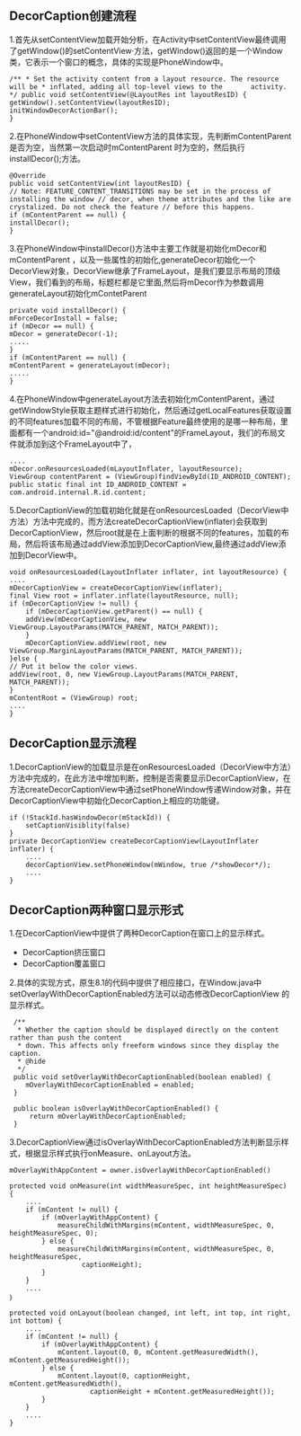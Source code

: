 ## DecorCaption创建流程
1.首先从setContentView加载开始分析，在Activity中setContentView最终调用了getWindow()的setContentView·方法，getWindow()返回的是一个Window类，它表示一个窗口的概念，具体的实现是PhoneWindow中。

    /** * Set the activity content from a layout resource. The resource will be * inflated, adding all top-level views to the       activity. */ public void setContentView(@LayoutRes int layoutResID) {
    getWindow().setContentView(layoutResID);
    initWindowDecorActionBar();
    }
2.在PhoneWindow中setContentView方法的具体实现，先判断mContentParent 是否为空，当然第一次启动时mContentParent 时为空的，然后执行installDecor();方法。

    @Override
    public void setContentView(int layoutResID) {
    // Note: FEATURE_CONTENT_TRANSITIONS may be set in the process of installing the window // decor, when theme attributes and the like are crystalized. Do not check the feature // before this happens.
    if (mContentParent == null) {
    installDecor();
    }
3.在PhoneWindow中installDecor()方法中主要工作就是初始化mDecor和mContentParent ，以及一些属性的初始化,generateDecor初始化一个DecorView对象，DecorView继承了FrameLayout，是我们要显示布局的顶级View，我们看到的布局，标题栏都是它里面,然后将mDecor作为参数调用generateLayout初始化mContetParent

    private void installDecor() {
    mForceDecorInstall = false;
    if (mDecor == null) {
    mDecor = generateDecor(-1);
    .....
    }
    if (mContentParent == null) {
    mContentParent = generateLayout(mDecor);
    .....
    }
4.在PhoneWindow中generateLayout方法去初始化mContentParent，通过getWindowStyle获取主题样式进行初始化，然后通过getLocalFeatures获取设置的不同features加载不同的布局，不管根据Feature最终使用的是哪一种布局，里面都有一个android:id="@android:id/content"的FrameLayout，我们的布局文件就添加到这个FrameLayout中了，
 
    ....
    mDecor.onResourcesLoaded(mLayoutInflater, layoutResource);
    ViewGroup contentParent = (ViewGroup)findViewById(ID_ANDROID_CONTENT);
    public static final int ID_ANDROID_CONTENT = com.android.internal.R.id.content;
5.DecorCaptionView的加载初始化就是在onResourcesLoaded（DecorView中方法）方法中完成的，而方法createDecorCaptionView(inflater)会获取到DecorCaptionView，然后root就是在上面判断的根据不同的features，加载的布局，然后将该布局通过addView添加到DecorCaptionView,最终通过addView添加到DecorView中。

    void onResourcesLoaded(LayoutInflater inflater, int layoutResource) {
    ....
    mDecorCaptionView = createDecorCaptionView(inflater);
    final View root = inflater.inflate(layoutResource, null);
    if (mDecorCaptionView != null) {
        if (mDecorCaptionView.getParent() == null) {
        addView(mDecorCaptionView, new ViewGroup.LayoutParams(MATCH_PARENT, MATCH_PARENT));
        }
        mDecorCaptionView.addView(root, new ViewGroup.MarginLayoutParams(MATCH_PARENT, MATCH_PARENT));
    }else {
    // Put it below the color views.
    addView(root, 0, new ViewGroup.LayoutParams(MATCH_PARENT, MATCH_PARENT));
    }
    mContentRoot = (ViewGroup) root;
    ....
    }
 
## DecorCaption显示流程
1.DecorCaptionView的加载显示是在onResourcesLoaded（DecorView中方法）方法中完成的，在此方法中增加判断，控制是否需要显示DecorCaptionView，在方法createDecorCaptionView中通过setPhoneWindow传递Window对象，并在DecorCaptionView中初始化DecorCaption上相应的功能键。

    if (!StackId.hasWindowDecor(mStackId)) {
        setCaptionVisiblity(false)
    }
    private DecorCaptionView createDecorCaptionView(LayoutInflater inflater) {
        ....
        decorCaptionView.setPhoneWindow(mWindow, true /*showDecor*/);
        ....
    }

## DecorCaption两种窗口显示形式
1.在DecorCaptionView中提供了两种DecorCaption在窗口上的显示样式。
  - DecorCaption挤压窗口
  - DecorCaption覆盖窗口
  
2.具体的实现方式，原生8.1的代码中提供了相应接口，在Window.java中setOverlayWithDecorCaptionEnabled方法可以动态修改DecorCaptionView 的显示样式。
     
     /**
      * Whether the caption should be displayed directly on the content rather than push the content
      * down. This affects only freeform windows since they display the caption.
      * @hide
      */
     public void setOverlayWithDecorCaptionEnabled(boolean enabled) {
        mOverlayWithDecorCaptionEnabled = enabled;
     }
     
     public boolean isOverlayWithDecorCaptionEnabled() {
         return mOverlayWithDecorCaptionEnabled;
     }
     
3.DecorCaptionView通过isOverlayWithDecorCaptionEnabled方法判断显示样式，根据显示样式执行onMeasure、onLayout方法。

    mOverlayWithAppContent = owner.isOverlayWithDecorCaptionEnabled()

    protected void onMeasure(int widthMeasureSpec, int heightMeasureSpec) {
        ....
        if (mContent != null) {
            if (mOverlayWithAppContent) {
                measureChildWithMargins(mContent, widthMeasureSpec, 0, heightMeasureSpec, 0);
            } else {
                measureChildWithMargins(mContent, widthMeasureSpec, 0, heightMeasureSpec,
                      captionHeight);
            }
        }
        ....
    ｝

    protected void onLayout(boolean changed, int left, int top, int right, int bottom) {
        ....
        if (mContent != null) {
            if (mOverlayWithAppContent) {
                mContent.layout(0, 0, mContent.getMeasuredWidth(), mContent.getMeasuredHeight());
            } else {
                mContent.layout(0, captionHeight, mContent.getMeasuredWidth(),
                        captionHeight + mContent.getMeasuredHeight());
            }
        }
        ....
    }












